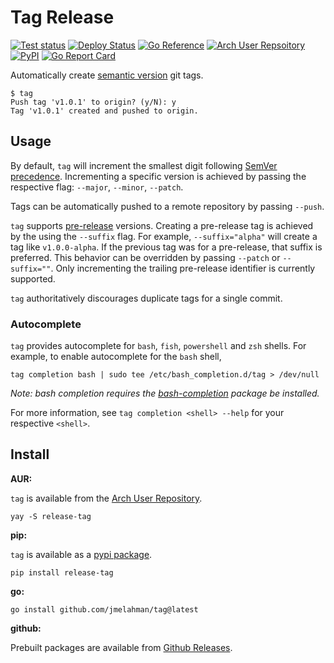 # Tag Release

[![Test status](https://github.com/jmelahman/tag/actions/workflows/test.yml/badge.svg)](https://github.com/jmelahman/tag/actions)
[![Deploy Status](https://github.com/jmelahman/tag/actions/workflows/release.yml/badge.svg)](https://github.com/jmelahman/tag/actions)
[![Go Reference](https://pkg.go.dev/badge/github.com/jmelahman/tag.svg)](https://pkg.go.dev/github.com/jmelahman/tag)
[![Arch User Repsoitory](https://img.shields.io/aur/version/release-tag)](https://aur.archlinux.org/packages/release-tag)
[![PyPI](https://img.shields.io/pypi/v/release-tag.svg)](https://pypi.org/project/release-tag/)
[![Go Report Card](https://goreportcard.com/badge/github.com/jmelahman/tag)](https://goreportcard.com/report/github.com/jmelahman/tag)

Automatically create [semantic version](https://semver.org/) git tags.

```text
$ tag
Push tag 'v1.0.1' to origin? (y/N): y
Tag 'v1.0.1' created and pushed to origin.
```

## Usage

By default, `tag` will increment the smallest digit following [SemVer precedence](https://semver.org/#semantic-versioning-specification-semver).
Incrementing a specific version is achieved by passing the respective flag: `--major`, `--minor`, `--patch`.

Tags can be automatically pushed to a remote repository by passing `--push`.

`tag` supports [pre-release](https://semver.org/#spec-item-9) versions.
Creating a pre-release tag is achieved by the using the `--suffix` flag.
For example, `--suffix="alpha"` will create a tag like `v1.0.0-alpha`.
If the previous tag was for a pre-release, that suffix is preferred.
This behavior can be overridden by passing `--patch` or `--suffix=""`.
Only incrementing the trailing pre-release identifier is currently supported.

`tag` authoritatively discourages duplicate tags for a single commit.

### Autocomplete

`tag` provides autocomplete for `bash`, `fish`, `powershell` and `zsh` shells.
For example, to enable autocomplete for the `bash` shell,

```shell
tag completion bash | sudo tee /etc/bash_completion.d/tag > /dev/null
```

_Note: bash completion requires the [bash-completion](https://github.com/scop/bash-completion/) package be installed._

For more information, see `tag completion <shell> --help` for your respective `<shell>`.

## Install

**AUR:**

`tag` is available from the [Arch User Repository](https://aur.archlinux.org/packages/release-tag).

```shell
yay -S release-tag
```

**pip:**

`tag` is available as a [pypi package](https://pypi.org/project/release-tag/).

```shell
pip install release-tag
```

**go:**

```shell
go install github.com/jmelahman/tag@latest
```

**github:**

Prebuilt packages are available from [Github Releases](https://github.com/jmelahman/tag/releases).
